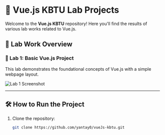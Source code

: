 # 🌟 Vue.js KBTU Lab Projects

Welcome to the **Vue.js KBTU** repository! Here you'll find the results of various lab works related to Vue.js.

## 📁 Lab Work Overview

### 🔗 Lab 1: Basic Vue.js Project
This lab demonstrates the foundational concepts of Vue.js with a simple webpage layout.

![Lab 1 Screenshot](https://github.com/user-attachments/assets/e2a5e4a2-e687-4727-bc1b-5b503d34ace2)

---

## 🛠 How to Run the Project

1. Clone the repository:
   ```bash
   git clone https://github.com/yantay0/vueJs-kbtu.git

